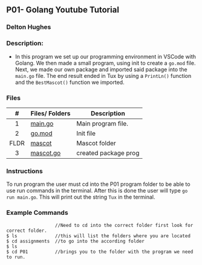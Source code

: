 ## P01- Golang Youtube Tutorial 
### Delton Hughes 

### Description:

- In this program we set up our programming environment in VSCode with 
Golang. We then made a small program, using init to create a `go.mod` file.
Next, we made our own package and imported said package into the `main.go`
file. The end result ended in Tux by using a `PrintLn()` function and the 
`BestMascot()` function we imported. 


### Files

|   #   | Files/ Folders | Description                      |
| :---: | --------- | -------------------------------- |
|   1   | [main.go](./main.go)  | Main program file. |
|   2   | [go.mod](./go.mod/)| Init file        |                  
|  FLDR | [mascot](./mascot/)| Mascot folder          | 
|   3   | [mascot.go](./mascot/mascot.go)| created package prog |

### Instructions
 To run program the user must cd into the P01 program folder to be able to use 
 run commands in the terminal. After this is done the user will type `go run main.go`. 
 This will print out the string `Tux` in the terminal. 

### Example Commands
```
                  //Need to cd into the correct folder first look for correct folder. 
$ ls              //this will list the folders where you are located 
$ cd assignments  //to go into the according folder 
$ ls 
$ cd P01          //brings you to the folder with the program we need to run.
```